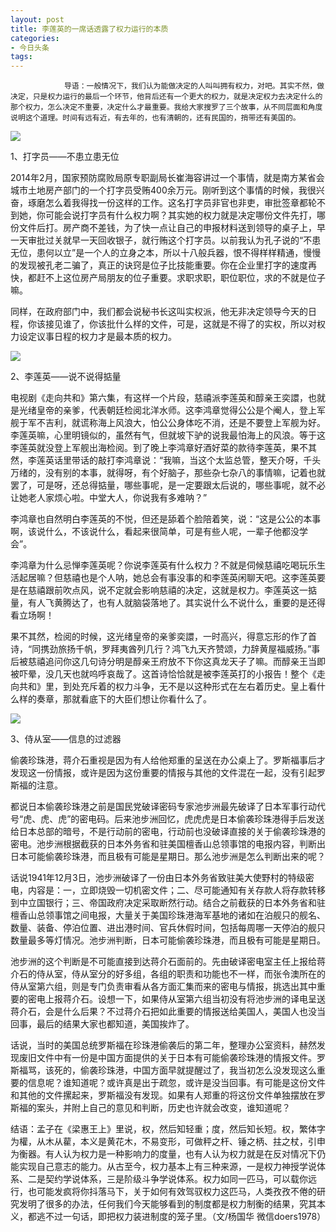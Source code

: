 ```yaml
---
layout: post
title: 李莲英的一席话透露了权力运行的本质
categories:
- 今日头条
tags:
---
```

				导语：一般情况下，我们认为能做决定的人叫叫拥有权力，对吧。其实不然，做决定，只是权力运行的最后一个环节，他背后还有一个更大的权力，就是决定权力去决定什么的那个权力，怎么决定不重要，决定什么才最重要。我给大家搜罗了三个故事，从不同层面和角度说明这个道理。时间有远有近，有去年的，也有清朝的，还有民国的，捎带还有美国的。

![](http://p3.pstatp.com/large/7107/6837393476)

1、打字员——不患立患无位

2014年2月，国家预防腐败局原专职副局长崔海容讲过一个事情，就是南方某省会城市土地房产部门的一个打字员受贿400余万元。刚听到这个事情的时候，我很兴奋，琢磨怎么着我得找一份这样的工作。这名打字员非官也非吏，审批签章都轮不到她，你可能会说打字员有什么权力啊？其实她的权力就是决定哪份文件先打，哪份文件后打。房产商不差钱，为了快一点让自己的申报材料送到领导的桌子上，早一天审批过关就早一天回收银子，就行贿这个打字员。以前我认为孔子说的“不患无位，患何以立”是一个人的立身之本，所以十八般兵器，恨不得样样精通，慢慢的发现被孔老二骗了，真正的诀窍是位子比技能重要。你在企业里打字的速度再快，都赶不上这位房产局朋友的位子重要。求职求职，职位职位，求的不就是位子嘛。

同样，在政府部门中，我们都会说秘书长这叫实权派，他无非决定领导今天的日程，你该接见谁了，你该批什么样的文件，可是，这就是不得了的实权，所以对权力设定议事日程的权力才是最本质的权力。

![](http://p2.pstatp.com/large/7106/6937734563)

2、李莲英——说不说得掂量

电视剧《走向共和》第六集，有这样一个片段，慈禧派李莲英和醇亲王奕譞，也就是光绪皇帝的亲爹，代表朝廷检阅北洋水师。这李鸿章觉得公公是个阉人，登上军舰于军不吉利，就谎称海上风浪大，怕公公身体吃不消，还是不要登上军舰为好。李莲英嘛，心里明镜似的，虽然有气，但就坡下驴的说我最怕海上的风浪。等于这李莲英就没登上军舰出海检阅。到了晚上李鸿章好酒好菜的款待李莲英，果不其然，李莲英话里带话的敲打李鸿章说：“我嘛，当这个太监总管，整天介呀，千头万绪的，没有别的本事，就得呀，有个好脑子，那些杂七杂八的事情嘛，记着也就罢了，可是呀，还总得掂量，哪些事呢，是一定要跟太后说的，哪些事呢，就不必让她老人家烦心啦。中堂大人，你说我有多难呐？”

李鸿章也自然明白李莲英的不悦，但还是舔着个脸陪着笑，说：“这是公公的本事啊，该说什么，不该说什么，看起来很简单，可是有些人呢，一辈子他都没学会”。

李鸿章为什么忌惮李莲英呢？你说李莲英有什么权力？不就是伺候慈禧吃喝玩乐生活起居嘛？但慈禧也是个人呐，她总会有事没事的和李莲英闲聊天吧。这李莲英要是在慈禧跟前吹点风，说不定就会影响慈禧的决定，这就是权力。李莲英这一掂量，有人飞黄腾达了，也有人就脑袋落地了。其实说什么不说什么，重要的是还得看立场啊！

果不其然，检阅的时候，这光绪皇帝的亲爹奕譞，一时高兴，得意忘形的作了首诗，“同携劲旅扬千帆，罗拜夷酋列几行？鸿飞九天齐赞颂，力辞黄屋福威扬。”事后被慈禧追问你这几句诗分明是醇亲王府放不下你这真龙天子了嘛。而醇亲王当即被吓晕，没几天也就呜呼哀哉了。这首诗恰恰就是被李莲英打的小报告！整个《走向共和》里，到处充斥着的权力斗争，无不是以这种形式在左右着历史。皇上看什么样的奏章，那就看底下的大臣们想让你看什么了。

![](http://p3.pstatp.com/large/7110/4520376437)

3、侍从室——信息的过滤器

偷袭珍珠港，蒋介石重视是因为有人给他郑重的呈送在办公桌上了。罗斯福事后才发现这一份情报，或许是因为这份重要的情报与其他的文件混在一起，没有引起罗斯福的注意。

都说日本偷袭珍珠港之前是国民党破译密码专家池步洲最先破译了日本军事行动代号“虎、虎、虎”的密电码。后来池步洲回忆，虎虎虎是日本偷袭珍珠港得手后发送给日本总部的暗号，不是行动前的密电，行动前也没破译直接的关于偷袭珍珠港的密电。池步洲根据截获的日本外务省和驻美国檀香山总领事馆的电报内容，判断出日本可能偷袭珍珠港，而且极有可能是星期日。那么池步洲是怎么判断出来的呢？

话说1941年12月3日，池步洲破译了一份由日本外务省致驻美大使野村的特级密电，内容是：一，立即烧毁一切机密文件；二、尽可能通知有关存款人将存款转移到中立国银行；三、帝国政府决定采取断然行动。结合之前截获的日本外务省和驻檀香山总领事馆之间电报，大量关于美国珍珠港海军基地的诸如在泊舰只的舰名、数量、装备、停泊位置、进出港时间、官兵休假时间，包括每周哪一天停泊的舰只数量最多等灯情况。池步洲判断，日本可能偷袭珍珠港，而且极有可能是星期日。

池步洲的这个判断是不可能直接到达蒋介石面前的。先由破译密电室主任上报给蒋介石的侍从室，侍从室分的好多组，各组的职责和功能也不一样，而张令澳所在的侍从室第六组，则是专门负责审看从各方面汇集而来的密电与情报，挑选出其中重要的密电上报蒋介石。设想一下，如果侍从室第六组当初没有将池步洲的译电呈送蒋介石，会是什么后果？不过蒋介石把如此重要的情报送给美国人，美国人也没当回事，最后的结果大家也都知道，美国挨炸了。

话说，当时的美国总统罗斯福在珍珠港偷袭后的第二年，整理办公室资料，赫然发现废旧文件中有一份是中国方面提供的关于日本有可能偷袭珍珠港的情报文件。罗斯福骂，该死的，偷袭珍珠港，中国方面早就提醒过了，我当初怎么没发现这么重要的信息呢？谁知道呢？或许真是出于疏忽，或许是没当回事。有可能是这份文件和其他的文件摞起来，罗斯福没有发现。如果有人郑重的将这份文件单独摆放在罗斯福的案头，并附上自己的意见和判断，历史也许就会改变，谁知道呢？

结语：孟子在《梁惠王上》里说，权，然后知轻重；度，然后知长短。权，繁体字为權，从木从雚，本义是黄花木，不易变形，可做秤之杆、锤之柄、拄之杖，引申为衡器。有人认为权力是一种影响力的度量，也有人认为权力就是在反对情况下仍能实现自己意志的能力。从古至今，权力基本上有三种来源，一是权力神授学说体系、二是契约学说体系，三是阶级斗争学说体系。权力如同一匹马，可以载你远行，也可能发疯将你抖落马下，关于如何有效驾驭权力这匹马，人类孜孜不倦的研究发明了很多的办法，任何我们今天能够看到的制度都是权力制衡的结果，究其本义，都逃不过一句话，即把权力装进制度的笼子里。（文/杨国华 微信doers1978）